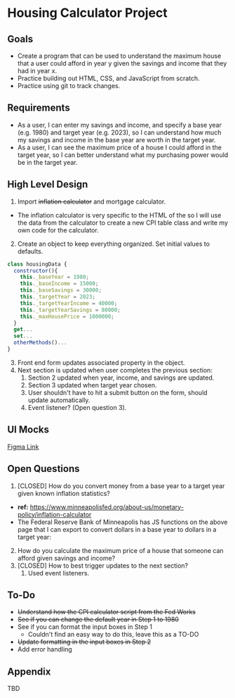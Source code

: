 # Housing Calculator Project
## Goals
- Create a program that can be used to understand the maximum house that a user could afford in year y given the savings and income that they had in year x.
- Practice building out HTML, CSS, and JavaScript from scratch.
- Practice using git to track changes.
## Requirements
- As a user, I can enter my savings and income, and specify a base year (e.g. 1980) and target year (e.g. 2023), so I can understand how much my savings and income in the base year are worth in the target year.
- As a user, I can see the maximum price of a house I could afford in the target year, so I can better understand what my purchasing power would be in the target year.
## High Level Design
1. Import ~~inflation calculator~~ and mortgage calculator.
  - The inflation calculator is very specific to the HTML of the so I will use the data from the calculator to create a new CPI table class and write my own code for the calculator.
2. Create an object to keep everything organized. Set initial values to defaults.
``` JavaScript
class housingData {
  constructor(){
    this._baseYear = 1980;
    this._baseIncome = 15000;
    this._baseSavings = 30000; 
    this._targetYear = 2023;
    this._targetYearIncome = 40000;
    this._targetYearSavings = 80000;
    this._maxHousePrice = 1000000;
  }
  get...
  set...
  otherMethods()...
}
```
3. Front end form updates associated property in the object.
4. Next section is updated when user completes the previous section:
	1. Section 2 updated when year, income, and savings are updated.
	2. Section 3 updated when target year chosen.
	3. User shouldn't have to hit a submit button on the form, should update automatically.
	4. Event listener? (Open question 3).
## UI Mocks
[Figma Link](https://www.figma.com/design/oCDi01Q8QKt1vWMQDbZEkV/HousingCalculatorProject?node-id=0-1&t=3kPk5hvCeegQ70yR-1)
## Open Questions
1. [CLOSED] How do you convert money from a base year to a target year given known inflation statistics?
  - **ref:** https://www.minneapolisfed.org/about-us/monetary-policy/inflation-calculator
  - The Federal Reserve Bank of Minneapolis has JS functions on the above page that I can export to convert dollars in a base year to dollars in a target year:
2. How do you calculate the maximum price of a house that someone can afford given savings and income?
3. [CLOSED] How to best trigger updates to the next section?
	1. Used event listeners.
## To-Do
- ~~Understand how the CPI calculator script from the Fed Works~~
- ~~See if you can change the default year in Step 1 to 1980~~
- See if you can format the input boxes in Step 1
	- Couldn't find an easy way to do this, leave this as a TO-DO
- ~~Update formatting in the input boxes in Step 2~~
- Add error handling
## Appendix
TBD
